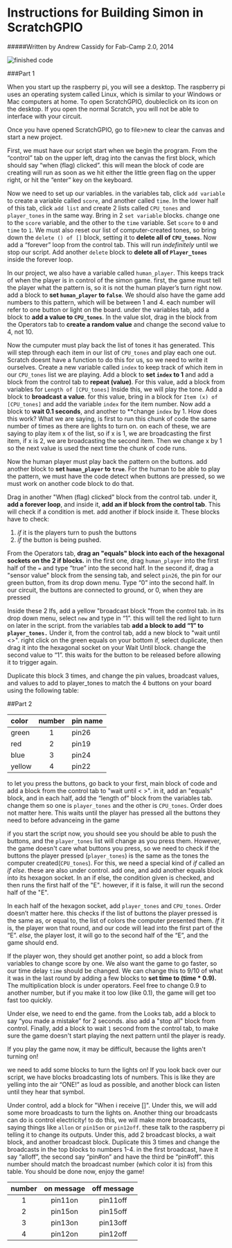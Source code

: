 Instructions for Building Simon in ScratchGPIO
======

#####Written by Andrew Cassidy for Fab-Camp 2.0, 2014

![finished code](https://raw.githubusercontent.com/cineboxandrew/SimonGPIO2.0/master/Images/Scratch.gif)

###Part 1

When you start up the raspberry pi, you will see a desktop. The raspberry pi uses an operating system called Linux, which is similar to your Windows or Mac computers at home. To open ScratchGPIO, doubleclick on its icon on the desktop. If you open the normal Scratch, you will not be able to interface with your circuit. 

Once you have opened ScratchGPIO, go to file>new to clear the canvas and start a new project.

First, we must have our script start when we begin the program. From the “control” tab on the upper left, drag into the canvas the first block, which should say “when (flag) clicked”. this will mean the block of code are creating will run as soon as we hit either the little green flag on the upper right, or hit the “enter” key on the keyboard. 

Now we need to set up our variables. in the variables tab, click `add variable` to create a variable called `score`, and another called `time`. In the lower half of this tab, click `add list` and create 2 lists called `CPU_tones` and  `player_tones` in the same way. Bring in 2 `set variable` blocks. change one to the `score` variable, and the other to the `time` variable. Set `score` to `0` and `time` to `1`. We must also reset our list of computer-created tones, so bring down the `delete () of []` block, setting it to **delete all of `CPU_tones`**. Now add a “forever” loop from the control tab. This will run *indefinitely* until we stop our script. Add another `delete` block to **delete all of `Player_tones`** inside the forever loop.

In our project, we also have a variable called `human_player`. This keeps track of when the player is in control of the simon game. first, the game must tell the player what the pattern is, so it is not the human player’s turn right now. add a block to **set `human_player` to `false`**. We should also have the game add numbers to this pattern, which will be between 1 and 4. each number will refer to one button or light on the board. under the variables tab, add a block to **add a value to `CPU_tones`**. In the value slot, drag in the block from the Operators tab to **create a random value** and change the second value to 4, not 10. 

Now the cumputer must play back the list of tones it has generated. This will step through each item in our list of `CPU_tones` and play each one out. Scratch doesnt have a function to do this for us, so we need to write it ourselves. Create a new variable called `index` to keep track of which item in our `CPU_tones` list we are playing. Add a block to **set `index` to 1** and add a block from the control tab to **repeat (value)**. For this value, add a block from variables for `Length of [CPU_tones]` Inside this, we will play the tone. Add a block to **broadcast a value**. for this value, bring in a block for `Item (x) of [CPU_tones]` and add the variable `index` for the item number. Now add a block to **wait 0.1 seconds**, and another to **change `index` by 1. How does this work? What we are saying, is first to run this chunk of code the same number of times as there are lights to turn on. on each of these, we are saying to play item x of the list, so if x is 1, we are broadcasting the first item, if x is 2, we are broadcasting the second item. Then we change x by 1 so the next value is used the next time the chunk of code runs. 

Now the human player must play back the pattern on the buttons. add another block to **set `human_player` to `true`**. For the human to be able to play the pattern, we must have the code detect when buttons are pressed, so we must work on another code block to do that. 

Drag in another "When (flag) clicked" block from the control tab. under it, **add a forever loop**, and inside it, **add an if block from the control tab**. This will check if a condition is met. add another if block inside it. These blocks have to check:
  1. *if* it is the players turn to push the buttons 
  2. *if* the button is being pushed. 

From the Operators tab, **drag an "equals" block into each of the hexagonal sockets on the 2 if blocks.** in the first one, drag `human_player` into the first half of the `=` and type “true” into the second half. In the second if, drag a "sensor value" block from the sensing tab, and select `pin26`, the pin for our green button, from its drop down menu. Type “0” into the second half. In our circuit, the buttons are connected to ground, or 0, when they are pressed

Inside these 2 Ifs, add a yellow "broadcast block "from the control tab. in its drop down menu, select `new` and type in “1”. this will tell the red light to turn on later in the script. from the variables tab **add a block to add “1” to `player_tones.`** Under it, from the control tab, add a new block to "wait until <>". right click on the green equals on your bottom if, select duplicate, then drag it into the hexagonal socket on your Wait Until block. change the second value to “1”. this waits for the button to be released before allowing it to trigger again.

Duplicate this block 3 times, and change the pin values, broadcast values, and values to add to player_tones to match the 4 buttons on your board using the following table:

##Part 2

|color |number|pin name|
|:-----|:----:|:-------|
|green |1     |pin26   |
|red   |2     |pin19   |
|blue  |3     |pin24   |
|yellow|4     |pin22   |

to let you press the buttons, go back to your first, main block of code and add a block from the control tab to "wait until < >". in it, add an "equals" block, and in each half, add the “length of” block from the variables tab. change them so one is `player_tones` and the other is `CPU_tones`. Order does not matter here. This waits until the player has pressed all the buttons they need to before advanceing in the game


if you start the script now, you should see you should be able to push the buttons, and the `player_tones` list will change as you press them. However, the game doesn't care what buttons you press, so we need to check if the buttons the player pressed (`player_tones`) is the same as the tones the computer created(`CPU_tones`). For this, we need a special kind of *if* called an *if else*. these are also under control. add one, and add another equals block into its hexagon socket. In an if else, the condition given is checked, and then runs the first half of the "E". however, if it is false, it will run the second half of the "E".

In each half of the hexagon socket, add `player_tones` and `CPU_tones`. Order doesn’t matter here. this checks if the list of buttons the player pressed is the same as, or equal to, the list of colors the computer presented them. *If* it is, the player won that round, and our code will lead into the first part of the “E”. *else*, the player lost, it will go to the second half of the “E”, and the game should end. 

If the player won, they should get another point, so add a block from variables to change score by one. We also want the game to go faster, so our time delay `time` should be changed. We can change this to 9/10 of what it was in the last round by adding a few blocks to **set time to (time * 0.9).** The multiplication block is under operators. Feel free to change 0.9 to another number, but if you make it too low (like 0.1), the game will get too fast too quickly. 

Under else, we need to end the game. from the Looks tab, add a block to say “you made a mistake” for 2 seconds. also add a "stop all" block from control. Finally, add a block to wait `1` second from the control tab, to make sure the game doesn't start playing the next pattern until the player is ready. 


If you play the game now, it may be difficult, because the lights aren't turning on!

we need to add some blocks to turn the lights on! If you look back over our script, we have blocks broadcasting lots of numbers. This is like they are yelling into the air “ONE!” as loud as possible, and another block can listen until they hear that symbol. 

Under control, add a block for "When i receive []". Under this, we will add some more broadcasts to turn the lights on. Another thing our broadcasts can do is control electricity! to do this, we will make more broadcasts, saying things like `allon` or `pin15on` or `pin12off`. these talk to the raspberry pi telling it to change its outputs. Under this, add 2 broadcast blocks, a wait block, and another broadcast block. Duplicate this 3 times and change the broadcasts in the top blocks to numbers 1-4. in the first broadcast, have it say “alloff”, the second say “pin#on” and have the third be “pin#off”. this number should match the broadcast number (which color it is) from this table. You should be done now, enjoy the game!

|number|on message|off message|
|:----:|:--------:|:---------:|
|1     |pin11on   |pin11off   |
|2     |pin15on   |pin15off   |
|3     |pin13on   |pin13off   |
|4     |pin12on   |pin12off   |

